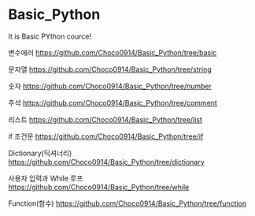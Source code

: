 # Basic_Python
It is Basic PYthon cource!

변수에러 https://github.com/Choco0914/Basic_Python/tree/basic

문자열 https://github.com/Choco0914/Basic_Python/tree/string

숫자 https://github.com/Choco0914/Basic_Python/tree/number

주석 https://github.com/Choco0914/Basic_Python/tree/comment

리스트 https://github.com/Choco0914/Basic_Python/tree/list

if 조건문 https://github.com/Choco0914/Basic_Python/tree/if

Dictionary(딕셔너리) https://github.com/Choco0914/Basic_Python/tree/dictionary

사용자 입력과 While 루프 https://github.com/Choco0914/Basic_Python/tree/while

Function(함수) https://github.com/Choco0914/Basic_Python/tree/function
